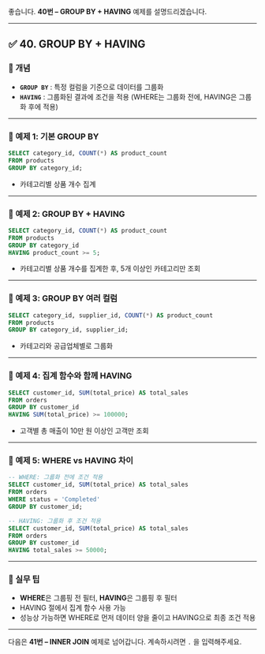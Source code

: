 좋습니다.
**40번 – GROUP BY + HAVING** 예제를 설명드리겠습니다.

---

## ✅ 40. GROUP BY + HAVING

### 📌 개념

* **`GROUP BY`** : 특정 컬럼을 기준으로 데이터를 그룹화
* **`HAVING`** : 그룹화된 결과에 조건을 적용 (WHERE는 그룹화 전에, HAVING은 그룹화 후에 적용)

---

### 📄 예제 1: 기본 GROUP BY

```sql
SELECT category_id, COUNT(*) AS product_count
FROM products
GROUP BY category_id;
```

* 카테고리별 상품 개수 집계

---

### 📄 예제 2: GROUP BY + HAVING

```sql
SELECT category_id, COUNT(*) AS product_count
FROM products
GROUP BY category_id
HAVING product_count >= 5;
```

* 카테고리별 상품 개수를 집계한 후, 5개 이상인 카테고리만 조회

---

### 📄 예제 3: GROUP BY 여러 컬럼

```sql
SELECT category_id, supplier_id, COUNT(*) AS product_count
FROM products
GROUP BY category_id, supplier_id;
```

* 카테고리와 공급업체별로 그룹화

---

### 📄 예제 4: 집계 함수와 함께 HAVING

```sql
SELECT customer_id, SUM(total_price) AS total_sales
FROM orders
GROUP BY customer_id
HAVING SUM(total_price) >= 100000;
```

* 고객별 총 매출이 10만 원 이상인 고객만 조회

---

### 📄 예제 5: WHERE vs HAVING 차이

```sql
-- WHERE: 그룹화 전에 조건 적용
SELECT customer_id, SUM(total_price) AS total_sales
FROM orders
WHERE status = 'Completed'
GROUP BY customer_id;

-- HAVING: 그룹화 후 조건 적용
SELECT customer_id, SUM(total_price) AS total_sales
FROM orders
GROUP BY customer_id
HAVING total_sales >= 50000;
```

---

### 🧠 실무 팁

* **WHERE**은 그룹핑 전 필터, **HAVING**은 그룹핑 후 필터
* HAVING 절에서 집계 함수 사용 가능
* 성능상 가능하면 WHERE로 먼저 데이터 양을 줄이고 HAVING으로 최종 조건 적용

---

다음은 **41번 – INNER JOIN** 예제로 넘어갑니다.
계속하시려면 `.` 을 입력해주세요.
